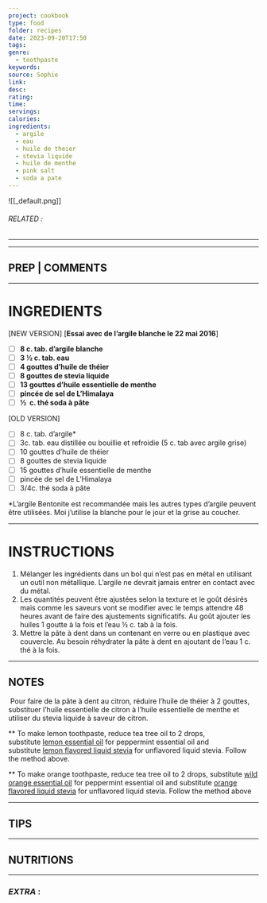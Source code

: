 ```yaml
---
project: cookbook
type: food
folder: recipes
date: 2023-09-20T17:50
tags: 
genre:
  - toothpaste
keywords: 
source: Sophie
link: 
desc: 
rating: 
time: 
servings: 
calories: 
ingredients:
  - argile
  - eau
  - huile de theier
  - stevia liquide
  - huile de menthe
  - pink salt
  - soda a pate
---
```


![[_default.png]]
###### *RELATED* : 
---


---
## PREP | COMMENTS



---
# INGREDIENTS

[NEW VERSION]  [**Essai avec de l’argile blanche le 22 mai 2016**]

- [ ] **8 c. tab. d’argile blanche**
- [ ] **3 ½ c. tab. eau**
- [ ] **4 gouttes d’huile de théier**
- [ ] **8 gouttes de stevia liquide**
- [ ] **13 gouttes d’huile essentielle de menthe**
- [ ] **pincée de sel de L’Himalaya**
- [ ] **½  c. thé soda à pâte**

[OLD VERSION]

- [ ] 8 c. tab. d’argile*
- [ ] 3c. tab. eau distillée ou bouillie et refroidie (5 c. tab avec argile grise)
- [ ] 10 gouttes d’huile de théier
- [ ] 8 gouttes de stevia liquide
- [ ] 15 gouttes d’huile essentielle de menthe
- [ ] pincée de sel de L’Himalaya
- [ ] 3/4c. thé soda à pâte

*L’argile Bentonite est recommandée mais les autres types d’argile peuvent être utilisées. Moi j’utilise la blanche pour le jour et la grise au coucher.

---
# INSTRUCTIONS

1. Mélanger les ingrédients dans un bol qui n’est pas en métal en utilisant un outil non métallique. L’argile ne devrait jamais entrer en contact avec du métal.
2. Les quantités peuvent être ajustées selon la texture et le goût désirés mais comme les saveurs vont se modifier avec le temps attendre 48 heures avant de faire des ajustements significatifs. Au goût ajouter les huiles 1 goutte à la fois et l’eau ½ c. tab à la fois.
3. Mettre la pâte à dent dans un contenant en verre ou en plastique avec couvercle. Au besoin réhydrater la pâte à dent en ajoutant de l’eau 1 c. thé à la fois.

---
## NOTES

 Pour faire de la pâte à dent au citron, réduire l’huile de théier à 2 gouttes, substituer l’huile essentielle de citron à l’huile essentielle de menthe et utiliser du stevia liquide à saveur de citron.

** To make lemon toothpaste, reduce tea tree oil to 2 drops, substitute [lemon essential oil](http://www.amazon.com/s/?_encoding=UTF8&camp=1789&creative=390957&linkCode=ur2&pageMinusResults=1&suo=1393972548562&tag=dontwasthecru-20&url=search-alias%3Daps#/ref=nb_sb_ss_i_0_19?url=search-alias%3Daps&field-keywords=lemon%20essential%20oil&sprefix=lemon+essential+oil%2Caps%2C218&rh=i%3Aaps%2Ck%3Alemon%20essential%20oil&sepatfbtf=true&tc=1393972553425) for peppermint essential oil and substitute [lemon flavored liquid stevia](http://www.amazon.com/gp/product/B007QUV90M/ref=as_li_ss_tl?ie=UTF8&camp=1789&creative=390957&creativeASIN=B007QUV90M&linkCode=as2&tag=dontwasthecru-20) for unflavored liquid stevia. Follow the method above.

** To make orange toothpaste, reduce tea tree oil to 2 drops, substitute [wild orange essential oil](http://www.amazon.com/s/?_encoding=UTF8&camp=1789&creative=390957&linkCode=ur2&pageMinusResults=1&suo=1393972556417&tag=dontwasthecru-20&url=search-alias%3Daps#/ref=nb_sb_ss_i_0_16?url=search-alias%3Daps&field-keywords=wild%20orange%20essential%20oil&sprefix=wild+orange+esse%2Caps%2C327&rh=i%3Aaps%2Ck%3Awild%20orange%20essential%20oil&sepatfbtf=true&tc=1393972559290) for peppermint essential oil and substitute [orange flavored liquid stevia](http://www.amazon.com/gp/product/B007QUUUVG/ref=as_li_ss_tl?ie=UTF8&camp=1789&creative=390957&creativeASIN=B007QUUUVG&linkCode=as2&tag=dontwasthecru-20) for unflavored liquid stevia. Follow the method above

---
## TIPS



---
## NUTRITIONS



---
### *EXTRA* :



